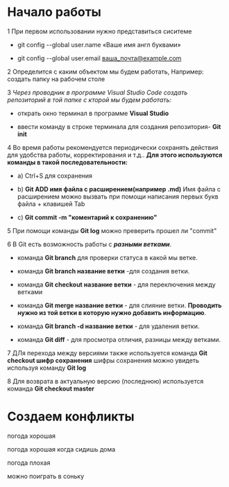# Начало работы

1 При первом использовании нужно представиться сиситеме

* git config --global user.name «Ваше имя англ буквами»

* git config --global user.email ваша_почта@example.com

2 Определится с каким объектом мы будем работать, Например: создать папку на рабочем столе

3   *Через проводник в программе Visual Studio Code создать репозиторий в той папке с кторой мы будем работать:*

* открать окно терминал в программе **Visual Studio** 

* ввести команду в строке терминала для создания репозитория- **Git init**

4 Во время работы рекомендуется периодически сохранять действия для удобства работы, корректирования и т.д.. **Для этого используются команды в такой последовательности:**

* а) Ctrl+S для сохранения

* b) **Git ADD имя файла с расширением(например .md)** Имя файла с расширением можно вызвать при помощи написания первых букв файла + клавишей Tab 

* c) **Git commit -m "коментарий к сохранению"**

5 При помощи команды **Git log** можно преверить прошел ли "commit" 

6 В Git есть возможность работы с __*разными ветками*__.  
* команда **Git branch** для проверки статуса в какой мы ветке.
* команда **Git branch название ветки** -для создания ветки.

* команда **Git checkout название ветки** - для переключения между ветками
* команда **Git merge название ветки** - для слияние ветки. __Проводить нужно из той ветки в которую нужно добавить информацию__.

* команда **Git branch -d название ветки** - для удаления ветки.

* команда **Git diff** - для просмотра отличия, разницы между ветками.

7 ДЛя перехода между версиями также используется команда **Git checkout шифр сохранения** шифры сохранения можно увидеть  используя команду **Git log** 

8 Для возврата в актуальную версию (последнюю) используется команда **Git checkout master**

# Создаем конфликты

погода хорошая 

погода хорошая когда сидишь дома

погода плохая

можно поиграть в соньку
